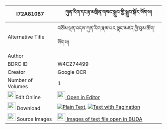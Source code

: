 |I72A810B7|ཀུན་རིག་དང་རྟ་མགྲིན་གསང་སྒྲུབ་ཀྱི་སྒྲུབ་སྐོར་སོགས། 
| --- | --- 
|Alternative Title |བཅོམ་ལྡན་འདས་ཀུན་རིག་རྣམ་པར་སྣང་མཛད་ཀྱི་བུམ་ཆོག་སོགས།
|Author | 
|BDRC ID | W4CZ74499
|Creator | Google OCR
|Number of Volumes| 1
|<img width="25" src="https://img.icons8.com/color/25/000000/edit-property.png">Edit Online| [<img width="25" src="https://avatars.githubusercontent.com/u/45091458?s=200&v=4"> Open in Editor](http://editor.openpecha.org/I72A810B7)
|<img width="25" src="https://img.icons8.com/fluent/48/000000/download-2.png"/>  Download | [![](https://img.icons8.com/color/20/000000/txt.png)Plain Text](https://github.com/Openpecha/I72A810B7/releases/download/v2/kunrik_dang_tamdrin_sang_drub__plain_I72A810B7.zip), [![](https://img.icons8.com/color/20/000000/txt.png)Text with Pagination](https://github.com/Openpecha/I72A810B7/releases/download/v2/kunrik_dang_tamdrin_sang_drub__pages_I72A810B7.zip)
|<img width="25" src="https://img.icons8.com/plasticine/100/000000/pictures-folder.png"/>  Source Images | [<img width="25" src="https://library.bdrc.io/icons/BUDA-small.svg"> Images of text file open in BUDA](https://library.bdrc.io/show/bdr:W4CZ74499)